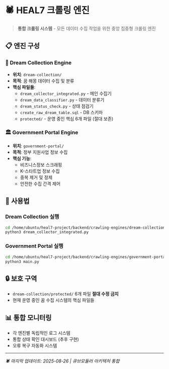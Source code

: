 # 🕷️ HEAL7 크롤링 엔진

> **통합 크롤링 시스템** - 모든 데이터 수집 작업을 위한 중앙 집중형 크롤링 엔진

## 📋 **엔진 구성**

### 🔮 **Dream Collection Engine**
- **위치**: `dream-collection/`
- **목적**: 꿈 해몽 데이터 수집 및 분류
- **핵심 파일들**:
  - `dream_collector_integrated.py` - 메인 수집기
  - `dream_data_classifier.py` - 데이터 분류기  
  - `dream_status_check.py` - 상태 점검기
  - `create_raw_dream_table.sql` - DB 스키마
  - `protected/` - 운영 중인 핵심 6개 파일 (절대 보존)

### 🏛️ **Government Portal Engine**
- **위치**: `government-portal/`  
- **목적**: 정부 지원사업 정보 수집
- **핵심 기능**:
  - 비즈니스정보 스크래핑
  - K-스타트업 정보 수집
  - 중복 제거 및 정제
  - 안전한 수집 간격 제어

## 🚀 **사용법**

### Dream Collection 실행
```bash
cd /home/ubuntu/heal7-project/backend/crawling-engines/dream-collection
python3 dream_collector_integrated.py
```

### Government Portal 실행  
```bash
cd /home/ubuntu/heal7-project/backend/crawling-engines/government-portal
python3 main.py
```

## 🔒 **보호 구역**
- `dream-collection/protected/` 6개 파일 **절대 수정 금지**
- 현재 운영 중인 꿈 수집 시스템의 핵심 파일들

## 📊 **통합 모니터링**
- 각 엔진별 독립적인 로그 시스템
- 통합 상태 확인 대시보드 (추후 구현)
- 오류 복구 자동화 시스템

---
*🕷️ 마지막 업데이트: 2025-08-26 | 큐브모듈러 아키텍처 통합*